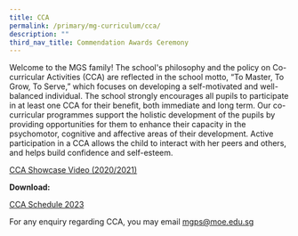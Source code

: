 ```yaml
---
title: CCA
permalink: /primary/mg-curriculum/cca/
description: ""
third_nav_title: Commendation Awards Ceremony
---
```

Welcome to the MGS family! The school's philosophy and the policy on Co-curricular Activities (CCA) are reflected in the school motto, “To Master, To Grow, To Serve,” which focuses on developing a self-motivated and well-balanced individual. The school strongly encourages all pupils to participate in at least one CCA for their benefit, both immediate and long term. Our co-curricular programmes support the holistic development of the pupils by providing opportunities for them to enhance their capacity in the psychomotor, cognitive and affective areas of their development. Active participation in a CCA allows the child to interact with her peers and others, and helps build confidence and self-esteem.  
  
[CCA Showcase Video (2020/2021)](https://drive.google.com/file/d/1PTYA9tr3lFBMOkEafirT41eVZ9tg023Z/view?usp=sharing)

**Download:**

[CCA Schedule 2023](https://docs.google.com/document/d/1cyznJoq8QSJGJP8aCXQ9AnPrF3JuVH7H/edit?usp=sharing&ouid=114286953732166125960&rtpof=true&sd=true)   

  

For any enquiry regarding CCA, you may email [mgps@moe.edu.sg](mailto:mgps@moe.edu.sg)